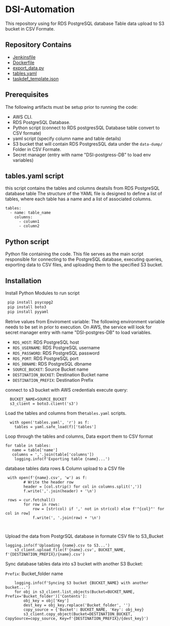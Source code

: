 # DSI-Automation

This repository using for RDS PostgreSQL database Table  data upload to S3 bucket in CSV Formate.


## Repository Contains

- [Jenkinsfile](#Jenkinsfile)
- [Dockerfile](#Dockerfile)
- [export_data.py](#export_data.py)
- [tables.yaml](#tables.yaml)
- [taskdef_template.json](#taskdef_template.json)


## Prerequisites

The following artifacts must be setup prior to running the code:
* AWS CLI. 
* RDS PostgreSQL Database. 
* Python script (connect to RDS postgresSQL Database table convert to CSV formate)
* yaml script (specify column name and table details)
* S3 bucket that will contain RDS PostgresSQL data under the `data-dump/` Folder in CSV Formate.
* Secret manager (entry with name "DSI-postgress-DB" to load env variables)

##  tables.yaml script
this script contains the tables and columns deatsils from RDS PostgreSQL database table The structure of the YAML file is designed to define a list of tables, where each table has a name and a list of associated columns.

```
tables:
  - name: table_name
    columns:
      - column1
      - column2
```

## Python script

Python file containing the code. This file serves as the main script responsible for connecting to the PostgreSQL database, executing queries, exporting data to CSV files, and uploading them to the specified S3 bucket.

## Installation

Install Python Modules to run script

```bash
 pip install psycopg2
 pip install boto3
 pip install pyyaml

```
Retrive values from Enviroment variable:
The following environment variable needs to be set in prior to execution. On AWS, the service will look for secret manager entry with name "DSI-postgres-DB" to load variables.

* `RDS_HOST`: RDS PostgreSQL host
* `RDS_USERNAME`: RDS PostgreSQL username
* `RDS_PASSWORD`: RDS PostgreSQL password
* `RDS_PORT`: RDS PostgreSQL port
* `RDS_DBNAME`: RDS PostgreSQL dbname
* `SOURCE_BUCKET`: Source Bucket name 
* `DESTINATION_BUCKET`: Destination Bucket name
* `DESTINATION_PREFIX`: Destination Prefix

connect to s3 bucket with AWS credentials execute query:
```
  BUCKET_NAME=SOURCE_BUCKET
  s3_client = boto3.client('s3')

```

Load the tables and columns from the`tables.yaml` scripts.

```
  with open('tables.yaml', 'r') as f:
    tables = yaml.safe_load(f)['tables']
```
    
 Loop through the tables and columns, Data export them to CSV format
 ```
for table in tables:
    name = table['name']
    columns = ','.join(table['columns'])
     logging.info(f'Exporting table {name}...')

```
 database tables data  rows & Column upload  to a CSV file
```
 with open(f'{name}.csv', 'w') as f:
        # Write the header row
        header = [col.strip() for col in columns.split(',')]
        f.write(','.join(header) + '\n')

 rows = cur.fetchall()
        for row in rows:
            row = [str(col) if ',' not in str(col) else f'"{col}"' for col in row]
            f.write(', '.join(row) + '\n') 
  
 
```

Upload the data from PostgrSQL database in formate CSV file to S3_Bucket

```
logging.info(f'Uploading {name}.csv to S3...')
    s3_client.upload_file(f'{name}.csv', BUCKET_NAME, f'{DESTINATION_PREFIX}/{name}.csv')
```
    


Sync database tables data into s3 bucket with another S3 Bucket:

`Prefix`: Bucket_folder name

```
    logging.info(f'Syncing S3 bucket {BUCKET_NAME} with another bucket...')
    for obj in s3_client.list_objects(Bucket=BUCKET_NAME, Prefix='Bucket_folder')['Contents']:
        obj_key = obj['Key']
        dest_key = obj_key.replace('Bucket_folder', '')
        copy_source = {'Bucket': BUCKET_NAME, 'Key': obj_key}
        s3_client.copy_object(Bucket=DESTINATION_BUCKET, CopySource=copy_source, Key=f'{DESTINATION_PREFIX}/{dest_key}')
```
    

